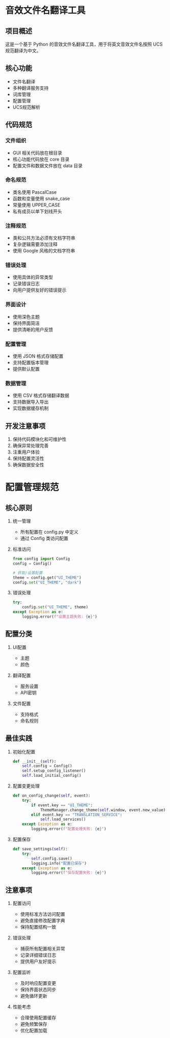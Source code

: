# 音效文件名翻译工具

## 项目概述
这是一个基于 Python 的音效文件名翻译工具，用于将英文音效文件名按照 UCS 规范翻译为中文。

## 核心功能
- 文件名翻译
- 多种翻译服务支持
- 词库管理
- 配置管理
- UCS规范解析

## 代码规范

### 文件组织
- GUI 相关代码放在根目录
- 核心功能代码放在 core 目录
- 配置文件和数据文件放在 data 目录

### 命名规范
- 类名使用 PascalCase
- 函数和变量使用 snake_case
- 常量使用 UPPER_CASE
- 私有成员以单下划线开头

### 注释规范
- 类和公共方法必须有文档字符串
- 复杂逻辑需要添加注释
- 使用 Google 风格的文档字符串

### 错误处理
- 使用具体的异常类型
- 记录错误日志
- 向用户提供友好的错误提示

### 界面设计
- 使用深色主题
- 保持界面简洁
- 提供清晰的用户反馈

### 配置管理
- 使用 JSON 格式存储配置
- 支持配置版本管理
- 提供默认配置

### 数据管理
- 使用 CSV 格式存储翻译数据
- 支持数据导入导出
- 实现数据缓存机制

## 开发注意事项
1. 保持代码模块化和可维护性
2. 确保异常处理完善
3. 注重用户体验
4. 保持配置灵活性
5. 确保数据安全性

# 配置管理规范

## 核心原则

1. 统一管理
   - 所有配置在 config.py 中定义
   - 通过 Config 类访问配置

2. 标准访问
   ```python
   from config import Config
   config = Config()
   
   # 获取/设置配置
   theme = config.get("UI_THEME")
   config.set("UI_THEME", "dark")
   ```

3. 错误处理
   ```python
   try:
       config.set("UI_THEME", theme)
   except Exception as e:
       logging.error(f"设置主题失败: {e}")
   ```

## 配置分类

1. UI配置
   - 主题
   - 颜色

2. 翻译配置
   - 服务设置
   - API密钥

3. 文件配置
   - 支持格式
   - 命名规则

## 最佳实践

1. 初始化配置
   ```python
   def __init__(self):
       self.config = Config()
       self.setup_config_listener()
       self.load_initial_config()
   ```

2. 配置变更处理
   ```python
   def on_config_change(self, event):
       try:
           if event.key == "UI_THEME":
               ThemeManager.change_theme(self.window, event.new_value)
           elif event.key == "TRANSLATION_SERVICE":
               self.load_services()
       except Exception as e:
           logging.error(f"配置处理失败: {e}")
   ```

3. 配置保存
   ```python
   def save_settings(self):
       try:
           self.config.save()
           logging.info("配置已保存")
       except Exception as e:
           logging.error(f"保存配置失败: {e}")
   ```

## 注意事项

1. 配置访问
   - 使用标准方法访问配置
   - 避免直接修改配置字典
   - 保持配置结构一致

2. 错误处理
   - 捕获所有配置相关异常
   - 记录详细错误日志
   - 提供用户友好提示

3. 配置监听
   - 及时响应配置变更
   - 保持界面状态同步
   - 避免循环更新

4. 性能考虑
   - 合理使用配置缓存
   - 避免频繁保存
   - 优化配置加载 
